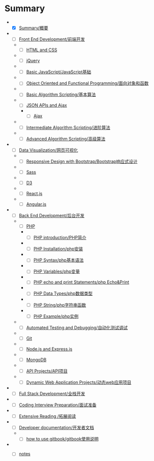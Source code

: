 # Summary

* - [x] [Summary/概要](README.md)
* - [ ] [Front End Development/前端开发](content/front-end-development/README.md)
  * - [ ] [HTML and CSS](content/front-end-development/html-and-css.md)
  * - [ ] [jQuery](content/front-end-development/jquery.md)
  * - [ ] [Basic JavaScript/JavaScript基础](content/front-end-development/basic-javascript.md)
  * - [ ] [Object Oriented and Functional Programming/面向对象和函数](content/front-end-development/object-oriented-and-functional-programming.md)
  * - [ ] [Basic Algorithm Scripting/基本算法](content/front-end-development/basic-algorithm-scripting.md)
  * - [ ] [JSON APIs and Ajax](content/front-end-development/json-apis-and-ajax.md)
    * - [ ] [Ajax](content/front-end-development/ajax/README.md)
  * - [ ] [Intermediate Algorithm Scripting/进阶算法 ](content/front-end-development/intermediate-algorithm-scripting.md)
  * - [ ] [Advanced Algorithm Scripting/高级算法](content/front-end-development/advanced-algorithm-scripting.md)
* - [ ] [Data Visualization/网页可视化](content/data-visualization/README.md)
  * - [ ] [Responsive Design with Bootstrap/Bootstrap响应式设计](content/data-visualization/responsive-design-with-bootstrapbootstrap.md)
  * - [ ] [Sass](content/data-visualization/sass.md)
  * - [ ] [D3](content/data-visualization/d3.md)
  * - [ ] [React.js](content/data-visualization/react.js.md)
  * - [ ] [Angular.js](content/data-visualization/angular.js.md)
* - [ ] [Back End Development/后台开发](content/back-end-development/README.md)
  * - [ ] [PHP](content/back-end-development/php/README.md)
    * - [ ] [PHP introduction/PHP简介](content/back-end-development/php/php-introduction/README.md)
    * - [ ] [PHP Installation/php安装](content/back-end-development/php/php-installation/README.md)
    * - [ ] [PHP Syntax/php基本语法](content/back-end-development/php/php-syntax/README.md)
    * - [ ] [PHP Variables/php变量](content/back-end-development/php/php-variables/README.md)
    * - [ ] [PHP echo and print Statements/php Echo&Print](content/php/back-end-development/php-echo-and-print-Statements/README.md)
    * - [ ] [PHP Data Types/php数据类型](content/back-end-development/php/php-data-types/README.md)
    * - [ ] [PHP String/php字符串函数](content/back-end-development/php/php-string/README.md)
    * - [ ] [PHP Example/php实例](content/back-end-development/php/example/README.md)
  * - [ ] [Automated Testing and Debugging/自动化测试调试](content/back-end-development/automated-testing-and-debugging.md)
  * - [ ] [Git](content/back-end-development/git.md)
  * - [ ] [Node.js and Express.js](content/back-end-development/node.js-and-express.js.md)
  * - [ ] [MongoDB](content/back-end-development/MongoDB.md)
  * - [ ] [API Projects/API项目](content/back-end-development/api-projectsapi.md)
  * - [ ] [Dynamic Web Application Projects/动态web应用项目](content/back-end-development/dynamic-web-application-projectsweb.md)
* - [ ] [Full Stack Development/全栈开发](content/full-stack-development/README.md)
* - [ ] [Coding Interview Preparation/面试准备](content/coding-interview-preparation/README.md)
* - [ ] [Extensive Reading /拓展阅读](content/extensive-reading/README.md)
* - [ ] [Developer documentation/开发者文档](content/developer-documentation/README.md)
  * - [ ] [how to use gitbook/gitbook使用说明](content/developer-documentation/how-to-use-gitbook.md)
* - [ ] [notes](notes.md)

